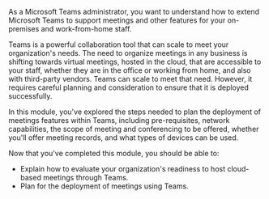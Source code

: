 As a Microsoft Teams administrator, you want to understand how to extend Microsoft Teams to support meetings and other features for your on-premises and work-from-home staff.

Teams is a powerful collaboration tool that can scale to meet your organization's needs. The need to organize meetings in any business is shifting towards virtual meetings, hosted in the cloud, that are accessible to your staff, whether they are in the office or working from home, and also with third-party vendors. Teams can scale to meet that need. However, it requires careful planning and consideration to ensure that it is deployed successfully.

In this module, you've explored the steps needed to plan the deployment of meetings features within Teams, including pre-requisites, network capabilities, the scope of meeting and conferencing to be offered, whether you'll offer meeting records, and what types of devices can be used.

Now that you've completed this module, you should be able to:

- Explain how to evaluate your organization's readiness to host cloud-based meetings through Teams.
- Plan for the deployment of meetings using Teams.
